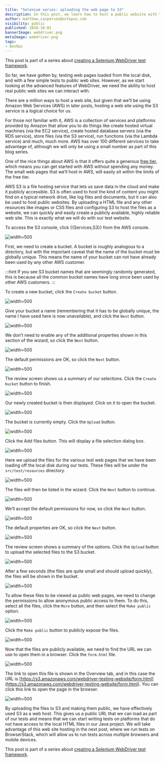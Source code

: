 ```yaml
---
title: "Selenium series: uploading the web page to S3"
description: In this post, we learn how to host a public website with the AWS S3 service.
author: matthew.casperson@octopus.com
visibility: public
published: 2018-10-01
bannerImage: webdriver.png
metaImage: webdriver.png
tags:
- DevOps
---
```


This post is part of a series about [creating a Selenium WebDriver test framework](../0-toc/webdriver-toc.md).

So far, we have gotten by, testing web pages loaded from the local disk, and with a few simple tests to public web sites. However, as we start looking at the advanced features of WebDriver, we need the ability to host real public web sites we can interact with.

There are a million ways to host a web site, but given that we’ll be using Amazon Web Services (AWS) in later posts, hosting a web site using the S3 service is a logical choice for us.

For those not familiar with it, AWS is a collection of services and platforms provided by Amazon that allow you to do things like create hosted virtual machines (via the EC2 service), create hosted database servers (via the RDS service), store files (via the S3 service), run functions (via the Lambda service) and much, much more. AWS has over 100 different services to take advantage of, although we will only be using a small number as part of this blog series.

One of the nice things about AWS is that it offers quite a generous [free tier](https://aws.amazon.com/free/), which means you can get started with AWS without spending any money. The small web pages that we’ll host in AWS, will easily sit within the limits of the free tier.

AWS S3 is a file hosting service that lets us save data in the cloud and make it publicly accessible. S3 is often used to host the kind of content you might find on a typical network drive, like log files and documents, but it can also be used to host public websites. By uploading a HTML file and any other resources like images or CSS files and configuring S3 to host the files as a website, we can quickly and easily create a publicly available, highly reliable web site. This is exactly what we will do with our test website.

To access the S3 console,  click {{Services,S3}} from the AWS console.

![](image6.png "width=500")

First, we need to create a bucket. A bucket is roughly analogous to a directory, but with the important caveat that the name of the bucket must be globally unique. This means the name of your bucket can not have already been used by any other AWS customer.

:::hint
If you see S3 bucket names that are seemingly randomly generated, this is because all the common bucket names have long since been used by other AWS customers.
:::

To create a new bucket, click the `Create bucket` button.

![](image7.png "width=500")

Give your bucket a name (remembering that it has to be globally unique, the name I have used here is now unavailable), and click the `Next` button.

![](image8.png "width=500")

We don’t need to enable any of the additional properties shown in this section of the wizard, so click the `Next` button.

![](image9.png "width=500")

The default permissions are OK, so click the `Next` button.

![](image10.png "width=500")

The review screen shows us a summary of our selections. Click the `Create bucket` button to finish.

![](image11.png "width=500")

Our newly created bucket is then displayed. Click on it to open the bucket.

![](image12.png "width=500")

The bucket is currently empty. Click the `Upload` button.

![](image13.png "width=500")

Click the Add files button. This will display a file selection dialog
box.

![](image14.png "width=500")

Here we upload the files for the various test web pages that we have been loading off the local disk during our tests. These files will be under the `src/test/resources` directory.

![](image15.png "width=500")

The files will then be listed in the wizard. Click the `Next` button to continue.

![](image16.png "width=500")

We’ll accept the default permissions for now, so click the `Next` button.

![](image17.png "width=500")

The default properties are OK, so click the `Next` button.

![](image18.png "width=500")

The review screen shows a summary of the options. Click the `Upload` button to upload the selected files to the S3 bucket.

![](image19.png "width=500")

After a few seconds (the files are quite small and should upload quickly), the files will be shown in the bucket.

![](image20.png "width=500")

To allow these files to be viewed as public web pages, we need to change the permissions to allow anonymous public access to them. To do this, select all the files, click the `More` button, and then select the `Make public` option.

![](image21.png "width=500")

Click the `Make public` button to publicly expose the files.

![](image22.png "width=500")

Now that the files are publicly available, we need to find the URL we can use to open them in a browser. Click the `form.html` file.

![](image23.png "width=500")

The link to open this file is shown in the Overview tab, and in this case the URL is [https://s3.amazonaws.com/webdriver-testing-website/form.html](https://s3.amazonaws.com/webdriver-testing-website/form.html). You can click this link to open the page in the browser.

![](image24.png "width=500")

By uploading the files to S3 and making them public, we have effectively used S3 as a web host. This gives us a public URL that we can load as part of our tests and means that we can start writing tests on platforms that do not have access to the local HTML files in our Java project. We will take advantage of this web site hosting in the next post, where we run tests on BrowserStack, which will allow us to run tests across multiple browsers and mobile devices.

This post is part of a series about [creating a Selenium WebDriver test framework](../0-toc/webdriver-toc.md).
